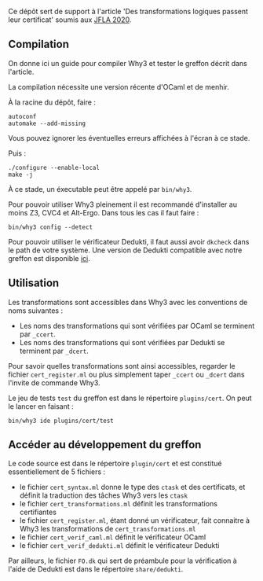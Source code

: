 Ce dépôt sert de support à l'article 'Des transformations
logiques passent leur certificat' soumis aux [JFLA 2020](http://jfla.inria.fr/jfla2020.html).

Compilation
-----------

On donne ici un guide pour compiler Why3 et tester le greffon décrit dans l'article.

La compilation nécessite une version récente d'OCaml et de menhir.

À la racine du dépôt, faire :
```shell
autoconf
automake --add-missing
```

Vous pouvez ignorer les éventuelles erreurs affichées à l'écran à ce stade.

Puis :

```shell
./configure --enable-local
make -j
```

À ce stade, un éxecutable peut être appelé par `bin/why3`.

Pour pouvoir utiliser Why3 pleinement il est recommandé d'installer au moins Z3, CVC4 et Alt-Ergo.
Dans tous les cas il faut faire :
```shell
bin/why3 config --detect
```

Pour pouvoir utiliser le vérificateur Dedukti, il faut aussi avoir `dkcheck` dans le path de
votre système. Une version de Dedukti compatible avec notre greffon est disponible
[ici](https://github.com/Deducteam/Dedukti).



Utilisation
-----------

Les transformations sont accessibles dans Why3 avec les conventions de noms suivantes :
  - Les noms des transformations qui sont vérifiées par OCaml se terminent par `_ccert`.
  - Les noms des transformations qui sont vérifiées par Dedukti se terminent par `_dcert`.

Pour savoir quelles transformations sont ainsi accessibles, regarder le fichier
`cert_register.ml` ou plus simplement taper `_ccert` ou `_dcert` dans l'invite de commande Why3.

Le jeu de tests `test` du greffon est dans le répertoire `plugins/cert`. On peut le
lancer en faisant :
```shell
bin/why3 ide plugins/cert/test
```



Accéder au développement du greffon
----------------------------------

Le code source est dans le répertoire `plugin/cert` et est constitué essentiellement
de 5 fichiers :
   - le fichier `cert_syntax.ml` donne le type des `ctask` et des certificats, et
     définit la traduction des tâches Why3 vers les `ctask`
   - le fichier `cert_transformations.ml` définit les transformations certifiantes
   - le fichier `cert_register.ml`, étant donné un vérificateur, fait connaitre à Why3
     les transformations de `cert_transformations.ml`
   - le fichier `cert_verif_caml.ml` définit le vérificateur OCaml
   - le fichier `cert_verif_dedukti.ml` définit le vérificateur Dedukti

Par ailleurs, le fichier `FO.dk` qui sert de préambule pour la vérification à l'aide de
Dedukti est dans le répertoire `share/dedukti`.
